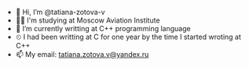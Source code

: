 - 👋 Hi, I’m @tatiana-zotova-v
- 👩‍🏫 I'm studying at Moscow Aviation Institute
- 🌱 I’m currently writting at C++ programming language
- ⏲ I had been writting at C for one year by the time I started wroting at C++
- 📫 My email: tatiana.zotova.v@yandex.ru

<!---
tatiana-zotova-v/tatiana-zotova-v is a ✨ special ✨ repository because its `README.md` (this file) appears on your GitHub profile.
You can click the Preview link to take a look at your changes.
--->
